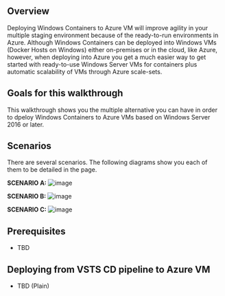 ##  Overview
Deploying Windows Containers to Azure VM will improve agility in your multiple staging environment because of the ready-to-run environments in Azure.
Although Windows Containers can be deployed into Windows VMs (Docker Hosts on Windows) either on-premises or in the cloud, like Azure, however, when deploying into Azure you get a much easier way to get started with ready-to-use Windows Server VMs for containers plus automatic scalability of VMs through Azure scale-sets.

##  Goals for this walkthrough
This walkthrough shows you the multiple alternative you can have in order to dpeloy Windows Containers to Azure VMs based on Windows Server 2016 or later.

##  Scenarios
There are several scenarios. The following diagrams show you each of them to be detailed in the page.

**SCENARIO A:**
![image](https://user-images.githubusercontent.com/1712635/30402751-b976ac40-9893-11e7-9666-de94de842d31.png)

**SCENARIO B:**
![image](https://user-images.githubusercontent.com/1712635/30402804-d62632a2-9893-11e7-817a-f9f616cdf380.png)

**SCENARIO C:**
![image](https://user-images.githubusercontent.com/1712635/30402922-36453aa2-9894-11e7-8161-774ea5a5a8ec.png)

## Prerequisites
- TBD

## Deploying from VSTS CD pipeline to Azure VM 
- TBD (Plain)